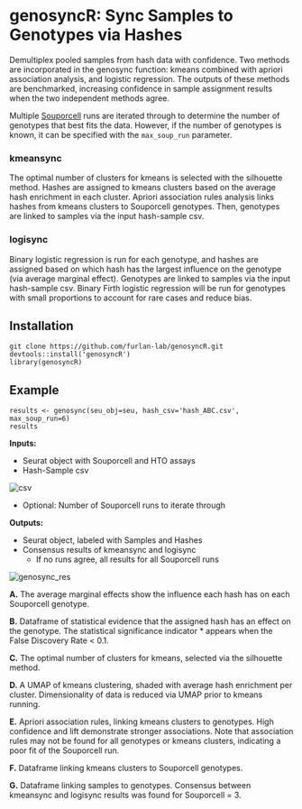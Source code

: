 # genosyncR: Sync Samples to Genotypes via Hashes

Demultiplex pooled samples from hash data with confidence. Two methods are incorporated in the genosync function: kmeans combined with apriori association analysis, and logistic regression. The outputs of these methods are benchmarked, increasing confidence in sample assignment results when the two independent methods agree.

Multiple [Souporcell](https://github.com/wheaton5/souporcell) runs are iterated through to determine the number of genotypes that best fits the data. However, if the number of genotypes is known, it can be specified with the `max_soup_run` parameter.  
    
### kmeansync    
The optimal number of clusters for kmeans is selected with the silhouette method. Hashes are assigned to kmeans clusters based on the average hash enrichment in each cluster. Apriori association rules analysis
links hashes from kmeans clusters to Souporcell genotypes. Then, genotypes are linked to samples via the input hash-sample csv. 
    
### logisync
Binary logistic regression is run for each genotype, and hashes are assigned based on which hash has the largest influence on the genotype (via average marginal effect). Genotypes are linked to samples via the input hash-sample csv. Binary Firth logistic regression will be run for genotypes with small proportions to account for rare cases and reduce bias.

## Installation
```
git clone https://github.com/furlan-lab/genosyncR.git
devtools::install('genosyncR')
library(genosyncR)
```

## Example
```
results <- genosync(seu_obj=seu, hash_csv='hash_ABC.csv', max_soup_run=6)
results
```

**Inputs:**
* Seurat object with Souporcell and HTO assays
* Hash-Sample csv

![csv](https://github.com/user-attachments/assets/0196f893-3172-4552-8a08-5c728eb2e59a)
* Optional: Number of Souporcell runs to iterate through


**Outputs:**
* Seurat object, labeled with Samples and Hashes
* Consensus results of kmeansync and logisync
     * If no runs agree, all results for all Souporcell runs



![genosync_res](https://github.com/user-attachments/assets/34178109-0cc3-426e-ae19-5e12a78e0c9a)

**A.** The average marginal effects show the influence each hash has on each Souporcell genotype.

**B.** Dataframe of statistical evidence that the assigned hash has an effect on the genotype. The statistical significance indicator * appears when the False Discovery Rate < 0.1.

**C.** The optimal number of clusters for kmeans, selected via the silhouette method.

**D.** A UMAP of kmeans clustering, shaded with average hash enrichment per cluster. Dimensionality of data is reduced via UMAP prior to kmeans running.

**E.** Apriori association rules, linking kmeans clusters to genotypes. High confidence and lift demonstrate stronger associations. Note that association rules may not be found for all genotypes or kmeans clusters, indicating a poor fit of the Souporcell run.

**F.** Dataframe linking kmeans clusters to Souporcell genotypes.

**G.** Dataframe linking samples to genotypes. Consensus between kmeansync and logisync results was found for Souporcell = 3.





